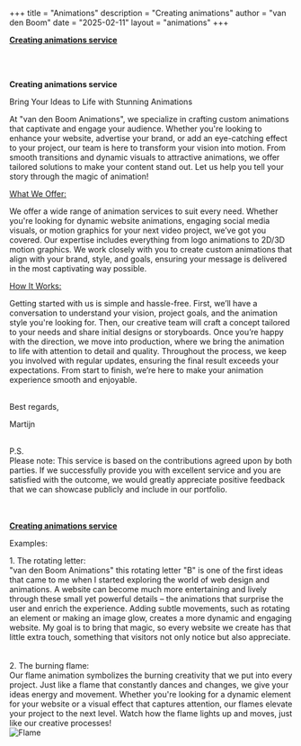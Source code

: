 +++
title = "Animations"
description = "Creating animations"
author = "van den Boom"
date = "2025-02-11"
layout = "animations"
+++

<b><a rel="noopener" href="#creating_animations">Creating animations service</a></b></br>

<a id="creating_animations"></a>
</br>
</br>

<b>Creating animations service</b>

Bring Your Ideas to Life with Stunning Animations

At "van den <span class="bold-rotate">B</span>oom Animations", we specialize in crafting custom animations that captivate and engage your audience. Whether you're looking to enhance your website, advertise your brand, or add an eye-catching effect to your project, our team is here to transform your vision into motion. From smooth transitions and dynamic visuals to attractive animations, we offer tailored solutions to make your content stand out. Let us help you tell your story through the magic of animation!

<u>What We Offer:</u>

We offer a wide range of animation services to suit every need. Whether you're looking for dynamic website animations, engaging social media visuals, or motion graphics for your next video project, we’ve got you covered. Our expertise includes everything from logo animations to 2D/3D motion graphics. We work closely with you to create custom animations that align with your brand, style, and goals, ensuring your message is delivered in the most captivating way possible.

<u>How It Works:</u>

Getting started with us is simple and hassle-free. First, we’ll have a conversation to understand your vision, project goals, and the animation style you're looking for. Then, our creative team will craft a concept tailored to your needs and share initial designs or storyboards. Once you’re happy with the direction, we move into production, where we bring the animation to life with attention to detail and quality. Throughout the process, we keep you involved with regular updates, ensuring the final result exceeds your expectations. From start to finish, we’re here to make your animation experience smooth and enjoyable.</br>
</br>

Best regards,

Martijn</br>
</br>

P.S.</br>
Please note: This service is based on the contributions agreed upon by both parties. If we successfully provide you with excellent service and you are satisfied with the outcome, we would greatly appreciate positive feedback that we can showcase publicly and include in our portfolio.</br>
</br>
</br>

<b><a rel="noopener" href="#creating_animations">Creating animations service</a></b></br>

Examples:</br>

<div class="name-container">
    1. The rotating letter: </br>
    "van den <span class="bold-rotate">B</span>oom Animations" this rotating letter "B" is one of the first ideas that came to me when I started exploring the world of web design and animations. A website can become much more entertaining and lively through these small yet powerful details – the animations that surprise the user and enrich the experience. Adding subtle movements, such as rotating an element or making an image glow, creates a more dynamic and engaging website. My goal is to bring that magic, so every website we create has that little extra touch, something that visitors not only notice but also appreciate.
</div></br>
</br>

<div class="flame-container">
    <div class="left-div">2. The burning flame:</br>
        Our flame animation symbolizes the burning creativity that we put into every project. Just like a flame that constantly dances and changes, we give your ideas energy and movement. Whether you're looking for a dynamic element for your website or a visual effect that captures attention, our flames elevate your project to the next level. Watch how the flame lights up and moves, just like our creative processes!
    </div>
    <div class="right-div">
        <img src="https://vandenboom.netlify.app/images/flame-image-003.png" alt="Flame" class="flame">
    </div>
    
</div></br>
</br>